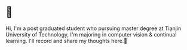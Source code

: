 

# 👋
Hi, I'm a post graduated student who pursuing master degree at Tianjin University of Technology, I'm majoring in computer vision & continual learning. I'll record and share my thoughts here.📝
